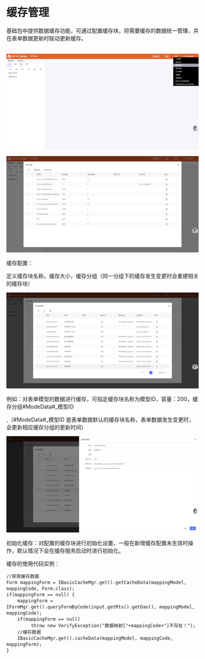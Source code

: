 # 缓存管理

​	基础包中提供数据缓存功能，可通过配置缓存块，将需要缓存的数据统一管理，并在表单数据更新时联动更新缓存。

​	![](.\image\缓存管理-001.png)

![](.\image\缓存管理-002.png)



缓存配置：

定义缓存块名称，缓存大小，缓存分组（同一分组下的缓存发生变更时会重建相关的缓存块）

![](.\image\缓存管理-003.png)

例如：对表单模型的数据进行缓存，可指定缓存块名称为模型ID，容量：200，缓存分组#ModeData#_模型ID

,（#ModeData#_模型ID 是表单数据默认的缓存块名称，表单数据发生变更时，会更新相应缓存分组的更新时间）

![](.\image\缓存管理-004.png)

初始化缓存：对配置的缓存块进行初始化设置，一般在新增缓存配置未生效时操作，默认情况下会在缓存服务启动时进行初始化。

缓存的使用代码实例：

```
//获取缓存数据
Form mappingForm = IBasicCacheMgr.get().getCacheData(mappingModel, mappingCode, Form.class);
if(mappingForm == null) {
	mappingForm = IFormMgr.get().queryFormByCode(input.getRtx().getDao(), mappingModel, mappingCode);
	if(mappingForm == null)
		 throw new VerifyException("数据映射["+mappingCode+"]不存在！");
	//缓存数据
	IBasicCacheMgr.get().cacheData(mappingModel, mappingCode, mappingForm);
}
```

